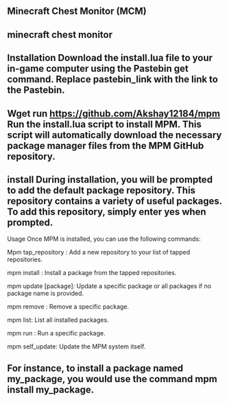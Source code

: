 Minecraft Chest Monitor (MCM)
---
minecraft chest monitor 
---
Installation
Download the install.lua file to your in-game computer using the Pastebin get command. Replace pastebin_link with the link to the Pastebin.
---
Wget run https://github.com/Akshay12184/mpm
Run the install.lua script to install MPM. This script will automatically download the necessary package manager files from the MPM GitHub repository.
---
install
During installation, you will be prompted to add the default package repository. This repository contains a variety of useful packages. To add this repository, simply enter yes when prompted.
---
Usage
Once MPM is installed, you can use the following commands:

Mpm tap_repository <repository url>: Add a new repository to your list of tapped repositories.

mpm install <package>: Install a package from the tapped repositories.

mpm update [package]: Update a specific package or all packages if no package name is provided.

mpm remove <package>: Remove a specific package.

mpm list: List all installed packages.

mpm run <package>: Run a specific package.

mpm self_update: Update the MPM system itself.

For instance, to install a package named my_package, you would use the command mpm install my_package.
---
